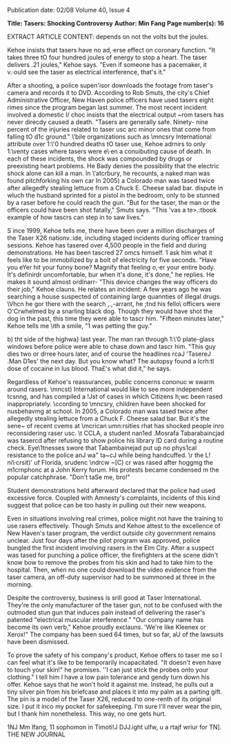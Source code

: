 Publication date: 02/08
Volume 40, Issue 4

**Title: Tasers: Shocking Controversy**
**Author: Min Fang**
**Page number(s): 16**

EXTRACT ARTICLE CONTENT:
depends on not the volts but the joules. 

Kehoe insists that tasers have no ad,·erse 
effect on coronary function. "It takes 
three tO four hundred joules of energy 
to stop a heart. The taser delivers .21 
joules," Kehoe says. "Even if someone 
has a pacemaker, it v.·ould see the taser as 
electrical interference, that's it." 

After a shooting, a police supen'isor 
downloads 
the 
footage 
from 
taser's camera and records it to DVD. 
According to Rob Smuts, the city's Chief 
Administrative Officer, New Haven police 
officers have used tasers eight rimes since 
the program began last summer. The 
most recent incident involved a domestic 
l/ choc insists that the electrical output 
~rom tasers has never direcdy caused 
a death. "Tasers are generally safe. Ninety-
nine percent of the injuries related to taser 
usc arc minor ones that come from falling 
tO d1c ground." \\'bile organizations such 
as \mncsry International attribute over 
1:\\'0 hundred deaths tO taser use, Kehoe 
adrnirs to only 1:\venty cases where tasers 
were e\·en a conuibuting cause of death. 
In each of these incidents, the shock was 
compounded by drugs or preexisting heart 
problems. He Bady denies the possibility 
that the electric shock alone can kill a 
man. ln \\'atcrbury, he recounts, a naked 
man was found pitchforking his own car 
In 2005) a Colorado man was tased 
twice after allegedfy stealing lettuce 
from a Chuck E. Cheese salad bar. 
dispute in wluch the husband sprinted 
for a pistol in the bedroom, only to be 
stunned by a raser before he could reach 
the gun. "But for the taser, the man or 
the officers could have been shot fatally," 
Smuts says. "This 'vas a te>.:tbook example 
of how tascrs can step in to saw lives." 

S
ince 1999, Kehoe tells me, there have 
been over a million discharges of the 
Taser X26 nationv.:ide, including staged 
incidents during officer traming sessions. 
Kehoe has tasered over 4,500 people in 
the field and during demonstrations. He 
has been tascred 27 omcs himself. 1 ask 
him what it feels like to be immobilized 
by a bolt of electricity for five seconds. 
"Have you eYer hit your funny bone? 
Magnify that feeling o,·er your entire 
body. It's definirdr uncomfortable, bur 
when it's done, it's done," he replies. He 
makes it sound almost ordlnarr-
"This device changes the way officers 
do their job," Kehoe clauns. He relates an 
incident: A few years ago he was searching 
a house suspected of containing large 
quannties of illegal drugs. \Vhcn he gor 
there with the search ,.,-arrant, he ;tnd his 
fello\\ officers were O\'Crwhelmed by a 
snarling black dog. Though they would 
have shot the dog in the past, this time 
they were able to tascr him. "Fifteen 
minutes later," Kehoe tells me \\ith a 
smile, "1 was petting the guy." 

b) tht side of the highwa} last year. The 
man ran through 1:\\'0 plate-glass windows 
before police were able to chase down 
and tascr him. "This guy dies two or drree 
hours later, and of course the headlines 
rcaJ 'TasereJ .Man D1es' the next day. But 
you know what? The autopsy found a 
lcrh:tl dose of cocaine in Ius blood. Tha£'s 
what did it," he says. 

Regardless of Kehoe's reassurances, 
public concerns cononuc w swarm around 
rasers. \mncst) International would like 
to see more independent tcsnng, and 
has compiled a !Jst of cases in which 
Citizens h;wc been rased inappropriately. 
\ccording to \mncsry, children have 
been shocked for nusbehavmg at school. 
In 2005, a Colorado man was tased twice 
after allegedly stealing lettuce from a 
Chuck F. Cheese salad bar. But it's the 
sene~ of recent cvems at \mcrican 
umn:rsities rhat has shocked people inro 
reconsidering raser usc. \t CCLA, a 
student nan1ed .Mosrafa Tabarabaincjad 
was tasercd after refusing to show police 
his library ID card during a routine check. 
Eye\\1tnesses swore that Tabambainejad 
put up no phys1cal resistance to the police 
anJ wa" ta~cJ while being handcuffed. 
\r the L! ni\·crsit)' uf Florida, srudenc 
\ndrcw ~[C) cr was rased after hoggmg 
the m1crnphonc at a John Kerry forum. 
His protests became condensed m the 
popular catchphrase. "Don't taSe me, 
bro!" 

Student 
demonstrations 
held 
afterward declared that the police had 
used excessive force. Coupled with 
Amnesty's complaints, incidents of this 
kind suggest that police can be too hasty 
in pulling out their new weapons. 

Even in situations involving real 
crimes, police might not have the training 
to use rasers effectively. Though Smuts 
and Kehoe attest to the excellence of 
New Haven's taser program, the verdict 
outside city government remains unclear. 
Just four days after the pilot program was 
approved, police bungled the first incident 
involving rasers in the Elm City. After a 
suspect was tased for punching a police 
officer, the firefighters at the scene didn't 
know bow to remove the probes from his 
skin and had to take him to the hospital. 
Then, when no one could download the 
video evidence from the taser camera, an 
off-duty supervisor had to be summoned 
at three in the morning. 

Despite the controversy, business is 
srill good at Taser International. They're 
the only manufacturer of the taser gun, 
not to be confused with the outmoded 
stun gun that induces pain instead of 
delivering the raser's patented "electrical 
muscular interference." "Our company 
name has become its own verb," Kehoe 
proudly exclauns. 'We're like Kleenex or 
Xerox!" The company has been sued 64 
times, but so far, aU of the lawsuits have 
been dismissed. 

To prove the safety of his company's 
product, Kehoe offers to taser me so I 
can feel what it's like to be temporarily 
incapacitated. "It doesn't even have to 
touch your skin!" he promises. ''I can just 
stick the probes onto your clothing." I tell 
him I have a low pain tolerance and gendy 
turn down his offer. Kehoe says that he 
won't hold it against me. Instead, he pulls 
out a tiny silver pin from his briefcase 
and places it into my palm as a parting 
gift. The pin is a model of the Taser X26, 
reduced to one-renth of its original size. I 
put it inco my pocket for safekeeping. I'm 
sure I'll never wear the pin, but I thank 
him nonetheless. This way, no one gets 
hurt. 

1NJ 
Mm lfang, 11 sophomon in Timoti!J DJJ.ight ulfw, 
u a rtajf wriur for TN]. 
THE NEW JOURNAL